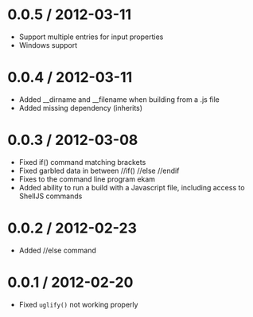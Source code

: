 0.0.5 / 2012-03-11
==================

* Support multiple entries for input properties
* Windows support

0.0.4 / 2012-03-11
==================

* Added __dirname and __filename when building from a .js file
* Added missing dependency (inherits)

0.0.3 / 2012-03-08
==================

* Fixed if() command matching brackets
* Fixed garbled data in between //if() //else //endif
* Fixes to the command line program ekam
* Added ability to run a build with a Javascript file, including access to ShellJS commands

0.0.2 / 2012-02-23
==================

* Added //else command

0.0.1 / 2012-02-20
==================

* Fixed `uglify()` not working properly